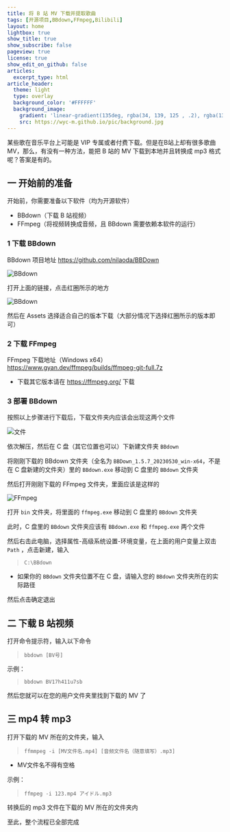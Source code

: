 ```yaml
---
title: 将 B 站 MV 下载并提取歌曲
tags: [开源项目,BBdown,FFmpeg,Bilibili]
layout: home
lightbox: true
show_title: true
show_subscribe: false
pageview: true
license: true
show_edit_on_github: false
articles:
  excerpt_type: html
article_header:
  theme: light
  type: overlay
  background_color: '#FFFFFF'
  background_image: 
    gradient: 'linear-gradient(135deg, rgba(34, 139, 125 , .2), rgba(139, 34, 139, .2))'
    src: https://wyc-m.github.io/pic/background.jpg
---
```


某些歌在音乐平台上可能是 VIP 专属或者付费下载。但是在B站上却有很多歌曲 MV，那么，有没有一种方法，能把 B 站的 MV 下载到本地并且转换成 mp3 格式呢？答案是有的。
<!--more-->
## 一 开始前的准备
开始前，你需要准备以下软件（均为开源软件）

* BBdown（下载 B 站视频）
* FFmpeg（将视频转换成音频，且 BBdown 需要依赖本软件的运行）

### 1 下载 BBdown

BBdown 项目地址 <https://github.com/nilaoda/BBDown>

![BBdown](https://wyc-m.github.io/pic/bbdown_github.jpeg)

打开上面的链接，点击红圈所示的地方

![BBdown](https://wyc-m.github.io/pic/bbdown_release.jpeg)

然后在 Assets 选择适合自己的版本下载（大部分情况下选择红圈所示的版本即可）

### 2 下载 FFmpeg

FFmpeg 下载地址（Windows x64） <https://www.gyan.dev/ffmpeg/builds/ffmpeg-git-full.7z>

* 下载其它版本请在 <https://ffmpeg.org/> 下载

### 3 部署 BBdown

按照以上步骤进行下载后，下载文件夹内应该会出现这两个文件

![文件](https://wyc-m.github.io/pic/mv_download.png)

依次解压，然后在 C 盘（其它位置也可以）下新建文件夹 `BBdown`

将刚刚下载的 BBdown 文件夹（全名为 `BBDown_1.5.7_20230530_win-x64`，不是在 C 盘新建的文件夹）里的 `BBdown.exe` 移动到 C 盘里的 `BBdown` 文件夹

然后打开刚刚下载的 FFmpeg 文件夹，里面应该是这样的

![FFmpeg](https://wyc-m.github.io/pic/ffmpeg_download.png)

打开 `bin` 文件夹，将里面的 `ffmpeg.exe` 移动到 C 盘里的 `BBdown` 文件夹

此时，C 盘里的 `BBdown` 文件夹应该有 `BBdown.exe` 和 `ffmpeg.exe` 两个文件

然后右击此电脑，选择属性-高级系统设置-环境变量，在上面的用户变量上双击 `Path` ，点击新建，输入

>`C:\BBdown`

* 如果你的 `BBdown` 文件夹位置不在 C 盘，请输入您的 `BBdown` 文件夹所在的实际路径

然后点击确定退出

## 二 下载 B 站视频

打开命令提示符，输入以下命令

>`bbdown [BV号]`

示例：

>`bbdown BV17h411u7sb`

然后您就可以在您的用户文件夹里找到下载的 MV 了

## 三 mp4 转 mp3

打开下载的 MV 所在的文件夹，输入

>`ffmmpeg -i [MV文件名.mp4] [音频文件名（随意填写）.mp3]`
* MV文件名不得有空格

示例：
>`ffmpeg -i 123.mp4 アイドル.mp3`

转换后的 mp3 文件在下载的 MV 所在的文件夹内

至此，整个流程已全部完成